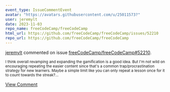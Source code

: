 ```yaml
---
event_type: IssueCommentEvent
avatar: "https://avatars.githubusercontent.com/u/25011573?"
user: jeremylt
date: 2023-11-03
repo_name: freeCodeCamp/freeCodeCamp
html_url: https://github.com/freeCodeCamp/freeCodeCamp/issues/52210
repo_url: https://github.com/freeCodeCamp/freeCodeCamp
---
```


<a href='https://github.com/jeremylt' target='_blank'>jeremylt</a> commented on issue <a href='https://github.com/freeCodeCamp/freeCodeCamp/issues/52210' target='_blank'>freeCodeCamp/freeCodeCamp#52210</a>.

<small>I think overall revamping and expanding the gamification is a good idea. But I'm not wild on encouraging repeating the easier content since that's a common trap/procrastination strategy for new learners. Maybe a simple limit like you can only repeat a lesson once for it to count towards the streak?...</small>

<a href='https://github.com/freeCodeCamp/freeCodeCamp/issues/52210' target='_blank'>View Comment</a>